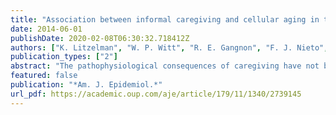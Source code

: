 ```yaml
---
title: "Association between informal caregiving and cellular aging in the survey of the health of wisconsin: the role of caregiving characteristics, stress, and strain"
date: 2014-06-01
publishDate: 2020-02-08T06:30:32.718412Z
authors: ["K. Litzelman", "W. P. Witt", "R. E. Gangnon", "F. J. Nieto", "C. D. Engelman", "M. R. Mailick", "H. G. Skinner"]
publication_types: ["2"]
abstract: "The pathophysiological consequences of caregiving have not been fully elucidated. We evaluated how caregiving, stress, and caregiver strain were associated with shorter relative telomere length (RTL), a marker of cellular aging. Caregivers (n = 240) and some noncaregivers (n = 98) in the 2008-2010 Survey of the Health of Wisconsin, comprising a representative sample of Wisconsin adults aged 21-74 years, reported their sociodemographic, health, and psychological characteristics. RTL was assayed from blood or saliva samples. Median T and S values were used to determine the telomere-to-single copy gene ratio (T/S) for each sample, and log(T/S) was used as the dependent variable in analyses. Multivariable generalized additive models showed that RTL did not differ between caregivers and noncaregivers (difference in log(T/S) = -0.03; P > 0.05), but moderate-to-high levels of stress versus low stress were associated with longer RTL (difference = 0.15; P = 0.04). Among caregivers, more hours per week of care, caring for a young person, and greater strain were associated with shorter RTL (P < 0.05). Caregivers with discordant levels of stress and strain (i.e., low perceived stress/high strain) compared with low stress/low strain had the shortest RTL (difference = -0.24; P = 0.02, Pinteraction = 0.13), corresponding to approximately 10-15 additional years of aging. Caregivers with these characteristics may be at increased risk for accelerated aging. Future work is necessary to better elucidate these relationships and develop interventions to improve the long-term health and well-being of caregivers."
featured: false
publication: "*Am. J. Epidemiol.*"
url_pdf: https://academic.oup.com/aje/article/179/11/1340/2739145
---
```


